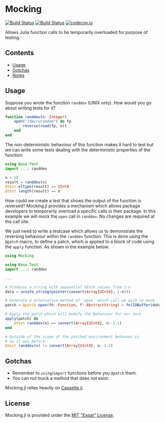 Mocking
=======

[![Build Status](https://travis-ci.org/invenia/Mocking.jl.svg?branch=master)](https://travis-ci.org/invenia/Mocking.jl)
[![Build Status](https://ci.appveyor.com/api/projects/status/la041r86v6p5k24x?svg=true)](https://ci.appveyor.com/project/omus/mocking-jl)
[![codecov.io](http://codecov.io/github/invenia/Mocking.jl/coverage.svg?branch=master)](http://codecov.io/github/invenia/Mocking.jl?branch=master)

Allows Julia function calls to be temporarily overloaded for purpose of testing.

Contents
--------

- [Usage](#usage)
- [Gotchas](#gotchas)
- [Notes](#notes)

Usage
-----

Suppose you wrote the function `randdev` (UNIX only). How would you go about writing tests
for it?

```julia
function randdev(n::Integer)
    open("/dev/urandom") do fp
        reverse(read(fp, n))
    end
end
```

The non-deterministic behaviour of this function makes it hard to test but we can write some
tests dealing with the deterministic properties of the function:

```julia
using Base.Test
import ...: randdev

n = 10
result = randdev(n)
@test eltype(result) == UInt8
@test length(result) == n
```

How could we create a test that shows the output of the function is reversed?
 Mocking.jl provides a mechanism which allows package developers to temporarily overload a
specific calls in their package. In this example we will mock the `open` call
in `randdev`.
No changes are required at the call site.


We just need to write a testcase which allows
us to demonstrate the reversing behaviour within the `randdev` function.
This is done using the `@patch` macro, to define a patch,
which is applied to a block of code using the `apply` function.
As shown in the example below:

```julia
using Mocking

using Base.Test
import ...: randdev

...

# Produces a string with sequential UInt8 values from 1:n
data = unsafe_string(pointer(convert(Array{UInt8}, 1:n)))

# Generate a alternative method of `open` which call we wish to mock
patch = @patch open(fn::Function, f::AbstractString) = fn(IOBuffer(data))

# Apply the patch which will modify the behaviour for our test
apply(patch) do
    @test randdev(n) == convert(Array{UInt8}, n:-1:1)
end

# Outside of the scope of the patched environment behavour is
# as it was before
@test randdev(n) != convert(Array{UInt8}, n:-1:1)
```

Gotchas
-------

 - Remember to `using`/`import` functions before you `@patch` them.
 - You can not mock a method that does not exist.

Mocking.jl relies heavily on [Cassette.jl](https://github.com/jrevels/Cassette.jl).


License
-------

Mocking.jl is provided under the [MIT "Expat" License](LICENSE.md).
